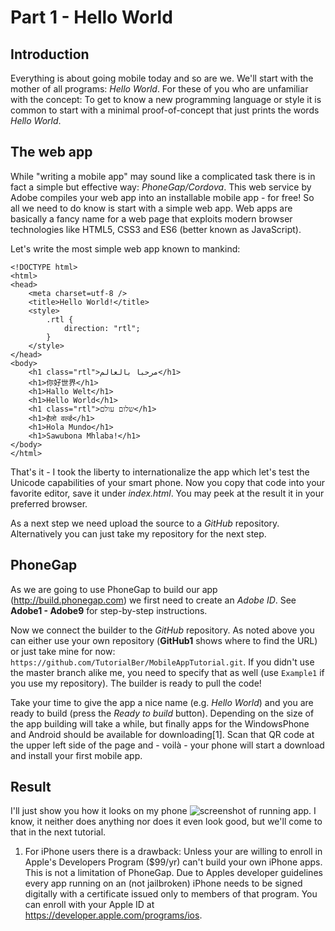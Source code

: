 Part 1 - Hello World
====================

Introduction
------------
Everything is about going mobile today and so are we. We'll start with the mother of all programs: *Hello World*. For these of you who are unfamiliar with the concept: To get to know a new programming language or style it is common to start with a minimal proof-of-concept that just prints the words *Hello World*.


The web app
-----------
While "writing a mobile app" may sound like a complicated task there is in fact a simple but effective way: *PhoneGap/Cordova*. This web service by Adobe compiles your web app into an installable mobile app - for free! So all we need to do know is start with a simple web app. Web apps are basically a fancy name for a web page that exploits modern browser technologies like HTML5, CSS3 and ES6 (better known as JavaScript).

Let's write the most simple web app known to mankind:

    <!DOCTYPE html>
    <html>
    <head>
        <meta charset=utf-8 />
        <title>Hello World!</title>
        <style>
            .rtl {
                direction: "rtl";
            }
        </style>
    </head>
    <body>
        <h1 class="rtl">مرحبا بالعالم</h1>
        <h1>你好世界</h1>
        <h1>Hallo Welt</h1>
        <h1>Hello World</h1>
        <h1 class="rtl">שלום עולם</h1>
        <h1>हैलो वर्ल्ड</h1>
        <h1>Hola Mundo</h1>
        <h1>Sawubona Mhlaba!</h1>
    </body>
    </html>

That's it - I took the liberty to internationalize the app which let's test the Unicode capabilities of your smart phone. Now you copy that code into your favorite editor, save it under *index.html*. You may peek at the result it in your preferred browser.

As a next step we need upload the source to a *GitHub* repository. Alternatively you can just take my repository for the next step.

PhoneGap
--------
As we are going to use PhoneGap to build our app (<http://build.phonegap.com>) we first need to create an *Adobe ID*. See **Adobe1 - Adobe9** for step-by-step instructions.

Now we connect the builder to the *GitHub* repository. As noted above you can either use your own repository (**GitHub1** shows where to find the URL) or just take mine for now: `https://github.com/TutorialBer/MobileAppTutorial.git`.
If you didn't use the master branch alike me, you need to specify that as well (use `Example1` if you use my repository). The builder is ready to pull the code!

Take your time to give the app a nice name (e.g. *Hello World*) and you are ready to build (press the *Ready to build* button). Depending on the size of the app building will take a while, but finally apps for the WindowsPhone and Android should be available for downloading[1]. Scan that QR code at the upper left side of the page and - voilà - your phone will start a download and install your first mobile app.

Result
------
I'll just show you how it looks on my phone ![screenshot of running app](Part1/Screenshot1.png). I know, it neither does anything nor does it even look good, but we'll come to that in the next tutorial.

1) For iPhone users there is a drawback: Unless your are willing to enroll in Apple's Developers Program ($99/yr) can't build your own iPhone apps. This is not a limitation of PhoneGap. Due to Apples developer guidelines every app running on an (not jailbroken) iPhone needs to be signed digitally with a certificate issued only to members of that program. You can enroll with your Apple ID at <https://developer.apple.com/programs/ios>.
